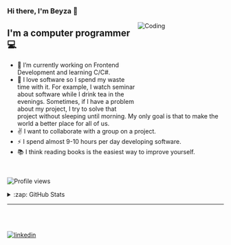 ### Hi there, I'm Beyza 👋

<img src="https://github.com/b-tekinli/Yazilim-Teknikleri-ve-Diger-Yararli-Turkce-Kaynaklar/blob/main/images/code.gif" alt="Coding" width=200 height=200 align="right">

## I'm a computer programmer :computer:

- 🔭 I’m currently working on Frontend Development and learning C/C#.
- 💬 I love software so I spend my waste time with it. For example, I watch seminar about software while I drink tea in the evenings. Sometimes, if I have a problem about my project, I try to solve that project without sleeping until morning. My only goal is that to make the world a better place for all of us.
- ✌️ I want to collaborate with a group on a project.
- ⚡ I spend almost 9-10 hours per day developing software.
- 📚 I think reading books is the easiest way to improve yourself.

<br />

![Profile views](https://gpvc.arturio.dev/b-tekinli)  


<details>
  
  <summary>:zap: GitHub Stats</summary>
  
 <br />

![Beyza's GitHub stats](https://github-readme-stats.vercel.app/api?username=b-tekinli&show_icons=true&title_color=ff0000&icon_color=ffdf00&text_color=ffffff&bg_color=313137) 

<br />

[![GitHub Streak](https://github-readme-streak-stats.herokuapp.com?user=b-tekinli&theme=vision-friendly-dark&hide_border=true&dates=FDFF00&background=313137&stroke=FFFFFF&ring=FF0000&fire=DDCB00&currStreakNum=02FF6B&sideNums=5ED9DD&currStreakLabel=29DDDA&sideLabels=DD3B3B)](https://git.io/streak-stats)

<br />

<!-- ![GitHub metrics](https://metrics.lecoq.io/b-tekinli) -->

<br />

[![Top Langs](https://github-readme-stats.vercel.app/api/top-langs/?username=b-tekinli&langs_count=15)](https://github.com/b-tekinli/github-readme-stats)

<br />

[![trophy](https://github-profile-trophy.vercel.app/?username=b-tekinli&theme=darkhub)

<br />

![GitHub Activity Graph](https://activity-graph.herokuapp.com/graph?username=b-tekinli)

<br />

<a href='https://archiveprogram.github.com/'><img src='https://raw.githubusercontent.com/acervenky/animated-github-badges/master/assets/acbadge.gif' width='40' height='40'></a> <a href='https://docs.github.com/en/developers'><img src='https://raw.githubusercontent.com/acervenky/animated-github-badges/master/assets/devbadge.gif' width='40' height='40'></a> <a href='https://github.com/pricing'><img src='https://raw.githubusercontent.com/acervenky/animated-github-badges/master/assets/pro.gif' width='40' height='40'></a> <a href='https://stars.github.com/'><img src='https://raw.githubusercontent.com/acervenky/animated-github-badges/master/assets/starbadge.gif' width='35' height='35'></a> 

</details>

----------------------------------------------------------------------------------------------------------------------------------------------------------------

<br />
<br />

[<img src='https://cdn.jsdelivr.net/npm/simple-icons@3.0.1/icons/linkedin.svg' alt='linkedin' height='40'>](https://www.linkedin.com/in/beyzanur-tekinli-8a1b421a7//)

